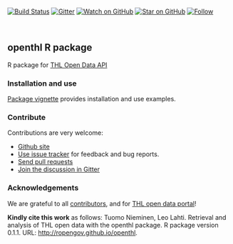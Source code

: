<br>

<!--[![codecov.io](https://codecov.io/github/rOpenGov/openthl/coverage.svg?branch=master)](https://codecov.io/github/rOpenGov/openthl?branch=master)-->

[![Build
Status](https://travis-ci.org/rOpenGov/openthl.svg?branch=master)](https://travis-ci.org/rOpenGov/openthl)
[![Gitter](https://badges.gitter.im/rOpenGov/openthl.svg)](https://gitter.im/rOpenGov)
[![Watch on
GitHub](https://img.shields.io/github/watchers/ropengov/openthl.svg?style=social)](https://github.com/ropengov/openthl/watchers)
[![Star on
GitHub](https://img.shields.io/github/stars/ropengov/openthl.svg?style=social)](https://github.com/ropengov/openthl/stargazers)
[![Follow](https://img.shields.io/twitter/follow/ropengov.svg?style=social)](https://twitter.com/intent/follow?screen_name=ropengov)

<br>

openthl R package
-----------------

<!-- README.md is generated from README.Rmd. Please edit that file -->

R package for [THL Open Data
API](https://yhteistyotilat.fi/wiki08/x/RoCkAQ)

### Installation and use

[Package
vignette](https://ropengov.github.io/openthl/articles/vignette.html)
provides installation and use examples.

### Contribute

Contributions are very welcome:

-   [Github site](https://github.com/ropengov/openthl)
-   [Use issue tracker](https://github.com/ropengov/openthl/issues) for
    feedback and bug reports.
-   [Send pull requests](https://github.com/ropengov/openthl/)
-   [Join the discussion in Gitter](https://gitter.im/rOpenGov/)

### Acknowledgements

We are grateful to all
[contributors](https://github.com/rOpenGov/openthl/graphs/contributors),
and for [THL open data
portal](https://thl.fi/en/web/thlfi-en/statistics/statistical-databases/open-data)!

**Kindly cite this work** as follows: Tuomo Nieminen, Leo Lahti.
Retrieval and analysis of THL open data with the openthl package. R
package version 0.1.1. URL: <http://ropengov.github.io/openthl>.
